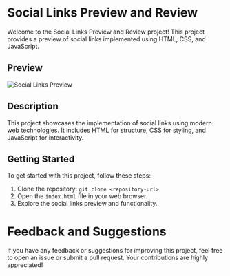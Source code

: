# Social Links Preview and Review

Welcome to the Social Links Preview and Review project! This project provides a preview of social links implemented using HTML, CSS, and JavaScript.

## Preview

![Social Links Preview](https://pouch.jumpshare.com/preview/g-EDAP8P9L5sitr2W7L-urvAUVEEZmV1lmwHul2Y9Gg_Fj40Fvp6ouNzwhfGtrnuszpiyss30XQZlTs04lczXOjVNJ4Gi34lHzO2cbfzoCg)

## Description

This project showcases the implementation of social links using modern web technologies. It includes HTML for structure, CSS for styling, and JavaScript for interactivity.

## Getting Started

To get started with this project, follow these steps:

1. Clone the repository: `git clone <repository-url>`
2. Open the `index.html` file in your web browser.
3. Explore the social links preview and functionality.

# Feedback and Suggestions

If you have any feedback or suggestions for improving this project, feel free to open an issue or submit a pull request. Your contributions are highly appreciated!
